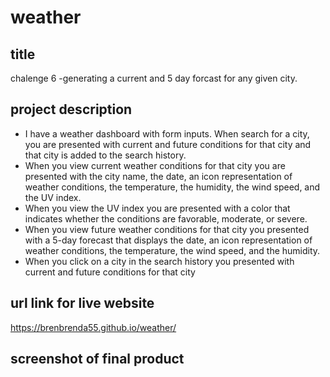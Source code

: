 # weather

## title

chalenge 6 -generating a current and 5 day forcast for any given city.

## project description 

* I have a weather dashboard with form inputs. When search for a city, you are presented with current and future conditions for that city and that city is added to the search history.
* When you view current weather conditions for that city you are presented with the city name, the date, an icon representation of weather conditions, the temperature, the humidity, the wind speed, and the UV index.
* When you view the UV index you are presented with a color that indicates whether the conditions are favorable, moderate, or severe.
* When you view future weather conditions for that city you presented with a 5-day forecast that displays the date, an icon representation of weather conditions, the temperature, the wind speed, and the humidity.
* When you click on a city in the search history you presented with current and future conditions for that city

## url link for live website

https://brenbrenda55.github.io/weather/

## screenshot of final product

